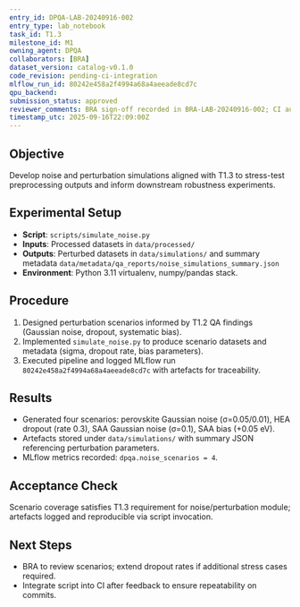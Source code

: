 ```yaml
---
entry_id: DPQA-LAB-20240916-002
entry_type: lab_notebook
task_id: T1.3
milestone_id: M1
owning_agent: DPQA
collaborators: [BRA]
dataset_version: catalog-v0.1.0
code_revision: pending-ci-integration
mlflow_run_id: 80242e458a2f4994a68a4aeeade8cd7c
qpu_backend: 
submission_status: approved
reviewer_comments: BRA sign-off recorded in BRA-LAB-20240916-002; CI automation via noise_simulation.yml.
timestamp_utc: 2025-09-16T22:09:00Z
---
```


## Objective
Develop noise and perturbation simulations aligned with T1.3 to stress-test preprocessing outputs and inform downstream robustness experiments.

## Experimental Setup
- **Script**: `scripts/simulate_noise.py`
- **Inputs**: Processed datasets in `data/processed/`
- **Outputs**: Perturbed datasets in `data/simulations/` and summary metadata `data/metadata/qa_reports/noise_simulations_summary.json`
- **Environment**: Python 3.11 virtualenv, numpy/pandas stack.

## Procedure
1. Designed perturbation scenarios informed by T1.2 QA findings (Gaussian noise, dropout, systematic bias).
2. Implemented `simulate_noise.py` to produce scenario datasets and metadata (sigma, dropout rate, bias parameters).
3. Executed pipeline and logged MLflow run `80242e458a2f4994a68a4aeeade8cd7c` with artefacts for traceability.

## Results
- Generated four scenarios: perovskite Gaussian noise (σ=0.05/0.01), HEA dropout (rate 0.3), SAA Gaussian noise (σ=0.1), SAA bias (+0.05 eV).
- Artefacts stored under `data/simulations/` with summary JSON referencing perturbation parameters.
- MLflow metrics recorded: `dpqa.noise_scenarios = 4`.

## Acceptance Check
Scenario coverage satisfies T1.3 requirement for noise/perturbation module; artefacts logged and reproducible via script invocation.

## Next Steps
- BRA to review scenarios; extend dropout rates if additional stress cases required.
- Integrate script into CI after feedback to ensure repeatability on commits.

